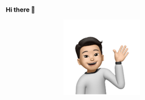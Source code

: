 ### Hi there 👋

<p align="center">
  <img src="https://github.com/Tony-j77/Tony-j77/blob/main/Tony2.png" width="200" height="auto" title="hover text">
</p>
